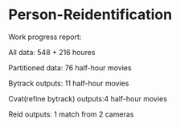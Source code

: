 # Person-Reidentification

Work progress report:

All data: 548 + 216 houres

Partitioned data: 76 half-hour movies

Bytrack outputs: 11 half-hour movies

Cvat(refine bytrack) outputs:4 half-hour movies

Reid outputs: 1 match from 2 cameras


